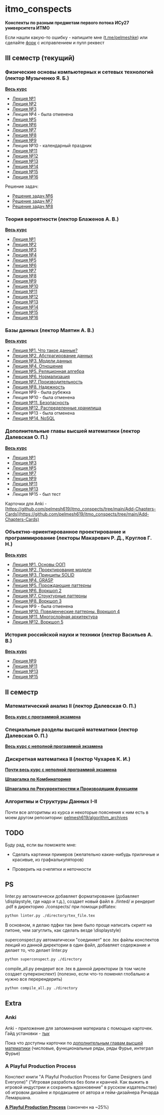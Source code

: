 # itmo_conspects

**Конспекты по разным предметам первого потока ИСy27 университета ИТМО**

Если нашли какую-то ошибку - напишите мне ([t.me/pelmeshke](https://t.me/pelmeshke)) или сделайте [форк](https://github.com/pelmesh619/itmo_conspects/fork) с исправлением и пулл реквест

## III семестр (текущий)

### Физические основы компьютерных и сетевых технологий (лектор Музыченко Я. Б.)

[**Весь курс**](https://pelmesh619.github.io/itmo_conspects/conspects/physics1/physics1_superconspect.pdf)

* [Лекция №1](https://pelmesh619.github.io/itmo_conspects/conspects/physics1/physics1_2024_09_02.pdf)
* [Лекция №2](https://pelmesh619.github.io/itmo_conspects/conspects/physics1/physics1_2024_09_09.pdf)
* [Лекция №3](https://pelmesh619.github.io/itmo_conspects/conspects/physics1/physics1_2024_09_16.pdf)
* Лекция №4 - была отменена
* [Лекция №5](https://pelmesh619.github.io/itmo_conspects/conspects/physics1/physics1_2024_09_30.pdf)
* [Лекция №6](https://pelmesh619.github.io/itmo_conspects/conspects/physics1/physics1_2024_10_07.pdf)
* [Лекция №7](https://pelmesh619.github.io/itmo_conspects/conspects/physics1/physics1_2024_10_14.pdf)
* [Лекция №8](https://pelmesh619.github.io/itmo_conspects/conspects/physics1/physics1_2024_10_21.pdf)
* [Лекция №9](https://pelmesh619.github.io/itmo_conspects/conspects/physics1/physics1_2024_10_28.pdf)
* Лекция №10 - календарный праздник
* [Лекция №11](https://pelmesh619.github.io/itmo_conspects/conspects/physics1/physics1_2024_11_15.pdf)
* [Лекция №12](https://pelmesh619.github.io/itmo_conspects/conspects/physics1/physics1_2024_11_18.pdf)
* [Лекция №13](https://pelmesh619.github.io/itmo_conspects/conspects/physics1/physics1_2024_11_25.pdf)
* [Лекция №14](https://pelmesh619.github.io/itmo_conspects/conspects/physics1/physics1_2024_12_02.pdf)
* [Лекция №15](https://pelmesh619.github.io/itmo_conspects/conspects/physics1/physics1_2024_12_09.pdf)
* [Лекция №16](https://pelmesh619.github.io/itmo_conspects/conspects/physics1/physics1_2024_12_16.pdf)

Решение задач:

* [Решение задач №6](https://pelmesh619.github.io/itmo_conspects/conspects/physics1/physics1_homework_6.pdf)
* [Решение задач №7](https://pelmesh619.github.io/itmo_conspects/conspects/physics1/physics1_homework_7.pdf)
* [Решение задач №8](https://pelmesh619.github.io/itmo_conspects/conspects/physics1/physics1_homework_8.pdf)

### Теория вероятности (лектор Блаженов А. В.)

[**Весь курс**](https://pelmesh619.github.io/itmo_conspects/conspects/probtheory/probtheory_superconspect.pdf)

* [Лекция №1](https://pelmesh619.github.io/itmo_conspects/conspects/probtheory/probtheory_2024_09_03.pdf)
* [Лекция №2](https://pelmesh619.github.io/itmo_conspects/conspects/probtheory/probtheory_2024_09_10.pdf)
* [Лекция №3](https://pelmesh619.github.io/itmo_conspects/conspects/probtheory/probtheory_2024_09_17.pdf)
* [Лекция №4](https://pelmesh619.github.io/itmo_conspects/conspects/probtheory/probtheory_2024_09_24.pdf)
* [Лекция №5](https://pelmesh619.github.io/itmo_conspects/conspects/probtheory/probtheory_2024_10_01.pdf)
* [Лекция №6](https://pelmesh619.github.io/itmo_conspects/conspects/probtheory/probtheory_2024_10_08.pdf)
* [Лекция №7](https://pelmesh619.github.io/itmo_conspects/conspects/probtheory/probtheory_2024_10_15.pdf)
* [Лекция №8](https://pelmesh619.github.io/itmo_conspects/conspects/probtheory/probtheory_2024_10_22.pdf)
* [Лекция №9](https://pelmesh619.github.io/itmo_conspects/conspects/probtheory/probtheory_2024_10_29.pdf)
* [Лекция №10](https://pelmesh619.github.io/itmo_conspects/conspects/probtheory/probtheory_2024_11_05.pdf)
* [Лекция №11](https://pelmesh619.github.io/itmo_conspects/conspects/probtheory/probtheory_2024_11_12.pdf)
* [Лекция №12](https://pelmesh619.github.io/itmo_conspects/conspects/probtheory/probtheory_2024_11_19.pdf)
* [Лекция №13](https://pelmesh619.github.io/itmo_conspects/conspects/probtheory/probtheory_2024_11_26.pdf)
* [Лекция №14](https://pelmesh619.github.io/itmo_conspects/conspects/probtheory/probtheory_2024_12_03.pdf)
* [Лекция №15](https://pelmesh619.github.io/itmo_conspects/conspects/probtheory/probtheory_2024_12_10.pdf)
* [Лекция №16](https://pelmesh619.github.io/itmo_conspects/conspects/probtheory/probtheory_2024_12_17.pdf)

### Базы данных (лектор Маятин А. В.)

[**Весь курс**](https://pelmesh619.github.io/itmo_conspects/databases/databases_superconspect.html)

* [Лекция №1. Что такое данные?](https://pelmesh619.github.io/itmo_conspects/databases/databases_2024_09_04.html)
* [Лекция №2. Абстрагирование данных](https://pelmesh619.github.io/itmo_conspects/databases/databases_2024_09_12.html)
* [Лекция №3. Модели данных](https://pelmesh619.github.io/itmo_conspects/databases/databases_2024_09_18.html)
* [Лекция №4. Отношение](https://pelmesh619.github.io/itmo_conspects/databases/databases_2024_09_26.html)
* [Лекция №5. Реляционная алгебра](https://pelmesh619.github.io/itmo_conspects/databases/databases_2024_10_02.html)
* [Лекция №6. Нормализация](https://pelmesh619.github.io/itmo_conspects/databases/databases_2024_10_10.html)
* [Лекция №7. Производительность](https://pelmesh619.github.io/itmo_conspects/databases/databases_2024_10_16.html)
* [Лекция №8. Надежность](https://pelmesh619.github.io/itmo_conspects/databases/databases_2024_10_24.html)
* Лекция №9 - была рубежка
* Лекция №10 - была отменена
* [Лекция №11. Безопасность](https://pelmesh619.github.io/itmo_conspects/databases/databases_2024_11_13.html)
* [Лекция №12. Распределенные хранилища](https://pelmesh619.github.io/itmo_conspects/databases/databases_2024_11_21.html)
* Лекция №13 - была отменена
* [Лекция №14. NoSQL](https://pelmesh619.github.io/itmo_conspects/databases/databases_2024_12_05.html)

### Дополнительные главы высшей математики (лектор Далевская О. П.)

[**Весь курс**](https://pelmesh619.github.io/itmo_conspects/conspects/addchapters1/addchapters1_superconspect.pdf)

* [Лекция №1](https://pelmesh619.github.io/itmo_conspects/conspects/addchapters1/addchapters1_2024_09_06.pdf)
* [Лекция №3](https://pelmesh619.github.io/itmo_conspects/conspects/addchapters1/addchapters1_2024_09_20.pdf)
* [Лекция №5](https://pelmesh619.github.io/itmo_conspects/conspects/addchapters1/addchapters1_2024_10_04.pdf)
* [Лекция №7](https://pelmesh619.github.io/itmo_conspects/conspects/addchapters1/addchapters1_2024_10_18.pdf)
* [Лекция №9](https://pelmesh619.github.io/itmo_conspects/conspects/addchapters1/addchapters1_2024_11_01.pdf)
* [Лекция №11](https://pelmesh619.github.io/itmo_conspects/conspects/addchapters1/addchapters1_2024_11_15.pdf)
* [Лекция №13](https://pelmesh619.github.io/itmo_conspects/conspects/addchapters1/addchapters1_2024_11_29.pdf)
* Лекция №15 - был тест

Карточки для Anki - [https://github.com/pelmesh619/itmo_conspects/tree/main/Add-Chapters-Cards](https://github.com/pelmesh619/itmo_conspects/tree/main/Add-Chapters-Cards)

### Объектно-ориентированное проектирование и программирование (лекторы Макаревич Р. Д., Круглов Г. Н.)

[**Весь курс**](https://pelmesh619.github.io/itmo_conspects/oopcsharp/oopcsharp_superconspect.html)

* [Лекция №1. Основы ООП](https://pelmesh619.github.io/itmo_conspects/oopcsharp/oopcsharp_2024_09_07.html)
* [Лекция №2. Проектирование модели](https://pelmesh619.github.io/itmo_conspects/oopcsharp/oopcsharp_2024_09_14.html)
* [Лекция №3. Принципы SOLID](https://pelmesh619.github.io/itmo_conspects/oopcsharp/oopcsharp_2024_09_21.html)
* [Лекция №4. GRASP](https://pelmesh619.github.io/itmo_conspects/oopcsharp/oopcsharp_2024_09_28.html)
* [Лекция №5. Порождающие паттерны](https://pelmesh619.github.io/itmo_conspects/oopcsharp/oopcsharp_2024_10_05.html)
* [Лекция №6. Воркшоп 2](https://pelmesh619.github.io/itmo_conspects/oopcsharp/oopcsharp_2024_10_12.html)
* [Лекция №7. Структурные паттерны](https://pelmesh619.github.io/itmo_conspects/oopcsharp/oopcsharp_2024_10_19.html)
* [Лекция №8. Воркшоп 3](https://pelmesh619.github.io/itmo_conspects/oopcsharp/oopcsharp_2024_10_26.html)
* Лекция №9 - была отменена
* [Лекция №10. Поведенческие паттерны. Воркшоп 4](https://pelmesh619.github.io/itmo_conspects/oopcsharp/oopcsharp_2024_11_09.html)
* [Лекция №11. Многослойная архитектура](https://pelmesh619.github.io/itmo_conspects/oopcsharp/oopcsharp_2024_11_16.html)
* [Лекция №12. Воркшоп 5](https://pelmesh619.github.io/itmo_conspects/oopcsharp/oopcsharp_2024_11_23.html)

### История российской науки и техники (лектор Васильев А. В.)

[**Весь курс**](https://pelmesh619.github.io/itmo_conspects/sathistory/sathistory_superconspect.html)

* [Лекция №9](https://pelmesh619.github.io/itmo_conspects/sathistory/sathistory_2024_10_31.html)
* [Лекция №11](https://pelmesh619.github.io/itmo_conspects/sathistory/sathistory_2024_11_14.html)
* [Лекция №13](https://pelmesh619.github.io/itmo_conspects/sathistory/sathistory_2024_11_28.html)
* [Лекция №15](https://pelmesh619.github.io/itmo_conspects/sathistory/sathistory_2024_12_12.html)

## II семестр

### Математический анализ II (лектор Далевская О. П.)

[**Весь курс с программой экзамена**](https://pelmesh619.github.io/itmo_conspects/conspects/calculus/calculus_superconspect.pdf)


### Специальные разделы высшей математики (лектор Далевская О. П.)

[**Весь курс с неполной программой экзамена**](https://pelmesh619.github.io/itmo_conspects/conspects/specsec/specsec_superconspect.pdf)

### Дискретная математика II (лектор Чухарев К. И.)

[**Почти весь курс с неполной программой экзамена**](https://pelmesh619.github.io/itmo_conspects/conspects/dismath/dismath_superconspect.pdf)

[**Шпаргалка по Комбинаторике**](https://pelmesh619.github.io/itmo_conspects/conspects/dismath/dismath_cheatsheet_combinatorics.pdf)

[**Шпаргалка по Рекуррентностям и Производящим функциям**](https://pelmesh619.github.io/itmo_conspects/conspects/dismath/dismath_cheatsheet_recurrences.pdf)

### Алгоритмы и Структуры Данных I-II

Почти все алгоритмы из курса и некоторые пояснения к ним есть в моем другом репозитории: [pelmesh619/algorithm_archives](https://github.com/pelmesh619/algorithm_archives)



## TODO

Буду рад, если вы поможете мне:

* Сделать картинки примеров (желательно какие-нибудь приличные и красивые, из графкалькуляторов)

* Проверить на очепятки и неточности

## PS

linter.py автоматически добавляет форматирование (добавляет \displaystyle, где надо и т.д.), создает новый файл в ./linted/ и рендерит .pdf в директорию ./conspects/ при помощи pdflatex:

```bash
python linter.py ./directory/tex_file.tex
```

В основном, я делаю пдфки так (мне было проще написать скрипт на питоне, чем загуглить, как сделать везде \displaystyle)

superconspect.py автоматически "соединяет" все .tex файлы конспектов лекций из данной директории в один файл, добавляет содержание и делает то, что делает linter.py

```bash
python superconspect.py ./directory
```

compile_all.py рендерит все .tex в данной директории (в том числе создает суперконспект) (полезно, если что-то поменял глобально и нужно все перерендерить)

```bash
python compile_all.py ./directory
```


## Extra

### Anki

Anki - приложение для запоминания материала с помощью карточек. Гайд установки - [*тык*](https://pelmesh619.github.io\itmo_conspects\Add-Chapters-Cards\GUIDE.html)

Пока что доступны карточки по [дополнительным главам высшей математики](https://github.com/pelmesh619/itmo_conspects/tree/main/Add-Chapters-Cards) (числовые, функциональные ряды, ряды Фурье, интеграл Фурье)

### A Playful Production Process

Конспект книги "A Playful Production Process for Game Designers (and Everyone)"
("Игровая разработка без боли и кранчей. Как выжить в игровой индустрии и сохранить вдохновение" в русском издательстве)
об игровом дизайне и продакшене от автора и гейм-дизайнера Ричарда Лемаршана.

[**A Playful Production Process**](https://pelmesh619.github.io/itmo_conspects/aplayfulproductionprocess/aplayfulproductionprocess_superconspect.html) (закончен на ~25%)

